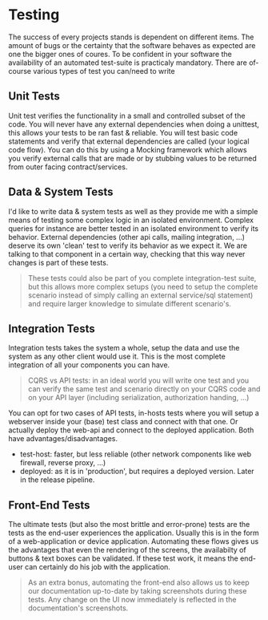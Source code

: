 # Testing

The success of every projects stands is dependent on different items.  The amount of bugs or the certainty that the software behaves as expected are one the bigger ones of coures.  To be confident in your software the availability of an automated test-suite is practicaly mandatory.  There are of-course various types of test you can/need to write

## Unit Tests

Unit test verifies the functionality in a small and controlled subset of the code.  You will never have any external dependencies when doing a unittest, this allows your tests to be ran fast & reliable.  You will test basic code statements and verify that external dependencies are called (your logical code flow).  You can do this by using a Mocking framework which allows you verify external calls that are made or by stubbing values to be returned from outer facing contract/services.

## Data & System Tests

I'd like to write data & system tests as well as they provide me with a simple means of testing some complex logic in an isolated environment.  Complex queries for instance are better tested in an isolated environment to verify its behavior.  External dependencies (other api calls, mailing integration, ...) deserve its own 'clean' test to verify its behavior as we expect it.  We are talking to that component in a certain way, checking that this way never changes is part of these tests.

> These tests could also be part of you complete integration-test suite, but this allows more complex setups (you need to setup the complete scenario instead of simply calling an external service/sql statement) and require larger knowledge to simulate different scenario's.

## Integration Tests

Integration tests takes the system a whole, setup the data and use the system as any other client would use it.  This is the most complete integration of all your components you can have.  

> CQRS vs API tests: in an ideal world you will write one test and you can verify the same test and scenario directly on your CQRS code and on your API layer (including serialization, authorization handing, ...)

You can opt for two cases of API tests, in-hosts tests where you will setup a webserver inside your (base) test class and connect with that one.  Or actually deploy the web-api and connect to the deployed application.  Both have advantages/disadvantages.  
* test-host: faster, but less reliable (other network components like web firewall, reverse proxy, ...)
* deployed: as it is in 'production', but requires a deployed version. Later in the release pipeline.

## Front-End Tests

The ultimate tests (but also the most brittle and error-prone) tests are the tests as the end-user experiences the application.  Usually this is in the form of a web-application or device application.  Automating these flows gives us the advantages that even the rendering of the screens, the availabilty of buttons & text boxes can be validated.  If these test work, it means the end-user can certainly do his job with the application.

> As an extra bonus, automating the front-end also allows us to keep our documentation up-to-date by taking screenshots during these tests.  Any change on the UI now immediately is reflected in the documentation's screenshots.






